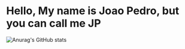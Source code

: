 # Hello, My name is Joao Pedro, but you can call me JP

![Anurag's GitHub stats](https://github-readme-stats.vercel.app/api?username=anuraghazra&show_icons=true&theme=tokyonight)